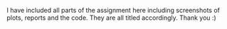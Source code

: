 I have included all parts of the assignment here including screenshots of plots, reports and the code.
They are all titled accordingly.
Thank you :)
